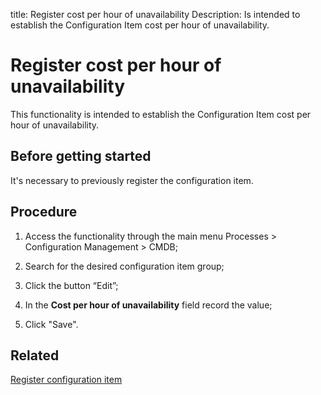 title: Register cost per hour of unavailability
Description: Is intended to establish the Configuration Item cost per hour of unavailability.
# Register cost per hour of unavailability

This functionality is intended to establish the Configuration Item cost per hour of unavailability.

Before getting started
--------------------------

It's necessary to previously register the configuration item.

Procedure
-------------

1.  Access the functionality through the main menu Processes \> Configuration
    Management \> CMDB;

2.  Search for the desired configuration item group;

3.  Click the button “Edit”;

4.  In the **Cost per hour of unavailability** field record the value;

5.  Click "Save".

Related
-----------

[Register configuration item](/en-us/4biz-helium/processes/configuration/use/register-CI.html)
